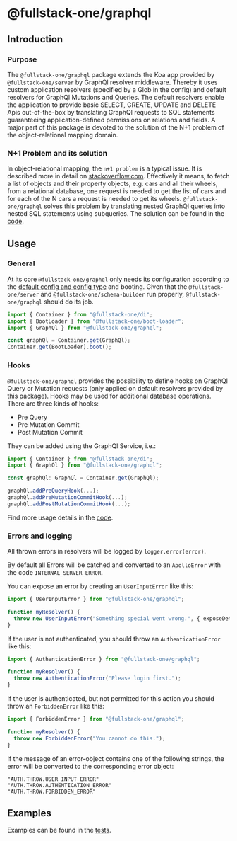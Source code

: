 # @fullstack-one/graphql

## Introduction

### Purpose

The `@fullstack-one/graphql` package extends the Koa app provided by `@fullstack-one/server` by GraphQl resolver middleware. Thereby it uses custom application resolvers (specified by a Glob in the config) and default resolvers for GraphQl Mutations and Queries. The default resolvers enable the application to provide basic SELECT, CREATE, UPDATE and DELETE Apis out-of-the-box by translating GraphQl requests to SQL statements guaranteeing application-defined permissions on relations and fields. A major part of this package is devoted to the solution of the N+1 problem of the object-relational mapping domain.

### N+1 Problem and its solution

In object-relational mapping, the `n+1 problem` is a typical issue. It is described more in detail on [stackoverflow.com](https://stackoverflow.com/questions/97197/what-is-the-n1-selects-problem-in-orm-object-relational-mapping). Effectively it means, to fetch a list of objects and their property objects, e.g. cars and all their wheels, from a relational database, one request is needed to get the list of cars and for each of the N cars a request is needed to get its wheels. `@fullstack-one/graphql` solves this problem by translating nested GraphQl queries into nested SQL statements using subqueries. The solution can be found in the [code](lib/getDefaultResolvers/QueryBuilder). 


## Usage

### General

At its core `@fullstack-one/graphql` only needs its configuration according to the [default config and config type](config) and booting. Given that the `@fullstack-one/server` and `@fullstack-one/schema-builder` run properly, `@fullstack-one/graphql` should do its job.

```ts
import { Container } from "@fullstack-one/di";
import { BootLoader } from "@fullstack-one/boot-loader";
import { GraphQl } from "@fullstack-one/graphql";

const graphQl = Container.get(GraphQl);
Container.get(BootLoader).boot();
```

### Hooks

`@fullstack-one/graphql` provides the possibility to define hooks on GraphQl Query or Mutation requests (only applied on default resolvers provided by this package). Hooks may be used for additional database operations. There are three kinds of hooks:
- Pre Query
- Pre Mutation Commit
- Post Mutation Commit

They can be added using the GraphQl Service, i.e.:
```ts
import { Container } from "@fullstack-one/di";
import { GraphQl } from "@fullstack-one/graphql";

const graphQl: GraphQl = Container.get(GraphQl);

graphQl.addPreQueryHook(...);
graphQl.addPreMutationCommitHook(...);
graphQl.addPostMutationCommitHook(...);
```

Find more usage details in the [code](lib).

### Errors and logging

All thrown errors in resolvers will be logged by `logger.error(error)`.

By default all Errors will be catched and converted to an `ApolloError` with the code `INTERNAL_SERVER_ERROR`.

You can expose an error by creating an `UserInputError` like this:

```ts
import { UserInputError } from "@fullstack-one/graphql"; 

function myResolver() {
  throw new UserInputError("Something special went wrong.", { exposeDetails: true, some: "details" });
}
```

If the user is not authenticated, you should throw an `AuthenticationError` like this:

```ts
import { AuthenticationError } from "@fullstack-one/graphql"; 

function myResolver() {
  throw new AuthenticationError("Please login first.");
}
```

If the user is authenticated, but not permitted for this action you should throw an `ForbiddenError` like this:

```ts
import { ForbiddenError } from "@fullstack-one/graphql"; 

function myResolver() {
  throw new ForbiddenError("You cannot do this.");
}
```

If the message of an error-object contains one of the following strings, the error will be converted to the corresponding error object:

```
"AUTH.THROW.USER_INPUT_ERROR"
"AUTH.THROW.AUTHENTICATION_ERROR"
"AUTH.THROW.FORBIDDEN_ERROR"
```


## Examples

Examples can be found in the [tests](test).
